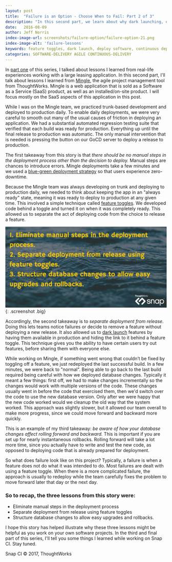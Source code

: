 ```yaml
---
layout: post
title:  "Failure is an Option - Choose When to Fail: Part 2 of 3"
description: "In this second part, we learn about why dark launching, or feature toggles, become important when deploying to production daily"
date:   2016-08-09
author: Jeff Norris
index-image-url: screenshots/failure-option/failure-option-21.png
index-image-alt: 'failure-lessons'
keywords: feature toggles, dark launch, deploy software, continuous deployment, software deployment, continuous delivery, devops
categories: SOFTWARE-DELIVERY AGILE CONTINUOUS-DELIVERY
---
```


In [part one](https://blog.snap-ci.com/blog/2016/08/02/failure-option-part-one/) of this series, I talked about lessons I learned from real-life experiences working with a large leasing application. In this second part, I'll talk about lessons I learned from [Mingle](https://www.thoughtworks.com/mingle/), the agile project management tool from ThoughtWorks. Mingle is a web application that is sold as a Software as a Service (SaaS) product, as well as an installed/on-site product. I will focus mostly on the SaaS aspects of this application in this post.

While I was on the Mingle team, we practiced trunk-based development and deployed to production daily. To enable daily deployments, we were very careful to smooth out many of the usual causes of friction in deploying an application. We had a substantial automated regression testing suite that verified that each build was ready for production. Everything up until the final release to production was automatic. The only manual intervention that is needed is pressing the button on our GoCD server to deploy a release to production.

The first takeaway from this story is that *there should be no manual steps in the deployment process other than the decision to deploy.* Manual steps are chances to introduce errors. Mingle deployments take a few minutes and we used a [blue-green deployment strategy](https://blog.snap-ci.com/blog/2015/07/01/blue-green-deployments/) so that users experience zero-downtime.

Because the Mingle team was always developing on trunk and deploying to production daily, we needed to think about keeping the app in an "always ready" state, meaning it was ready to deploy to production at any given time. This involved a simple technique called [feature toggles](http://martinfowler.com/articles/feature-toggles.html). We developed code behind a toggle and turned it on when it was completely ready. This allowed us to separate the act of deploying code from the choice to release a feature.

![Failure-option-feature-toggles](/assets/images/screenshots/failure-option/failure-option-21.png){: .screenshot .big}

Accordingly, the second takeaway is to *separate deployment from release.* Doing this lets teams notice failures or decide to remove a feature without deploying a new release. It also allowed us to [dark launch](https://blog.snap-ci.com/blog/2016/06/17/snap-ci-dark-launch-feature-toggles/) features by having them available in production and hiding the link to it behind a feature toggle. This technique gives you the ability to have certain users try out features, before sharing them with everyone else.

While working on Mingle, if something went wrong that couldn’t be fixed by toggling off a feature, we just redeployed the last successful build. In a few minutes, we were back to "normal". Being able to go back to the last build required being careful with how we deployed database changes. Typically it meant a few things: first off, we had to make changes incrementally so the changes would work with multiple versions of the code. These changes usually went in before the code that exercised them, then we'd switch over the code to use the new database version. Only after we were happy that the new code worked would we cleanup the old way that the system worked. This approach was slightly slower, but it allowed our team overall to make more progress, since we could move forward and backward more quickly.

This is an example of my third takeaway: *be aware of how your database changes affect rolling forward and backward.* This is important if you are set up for nearly instantaneous rollbacks. Rolling forward will take a lot more time, since you actually have to write and test the new code, as opposed to deploying code that is already prepared for deployment.

So what does failure look like on this project? Typically, a failure is when a feature does not do what it was intended to do. Most failures are dealt with using a feature toggle. When there is a more complicated failure, the approach is usually to redeploy while the team carefully fixes the problem to move forward later that day or the next day.

### So to recap, the three lessons from this story were:

* Eliminate manual steps in the deployment process
* Separate deployment from release using feature toggles
* Structure database changes to allow easy upgrades and rollbacks.


I hope this story has helped illustrate why these three lessons might be helpful as you work on your own software projects. In the third and final part of this series, I'll tell you some things I learned while working on Snap CI. Stay tuned.

 
Snap CI © 2017, ThoughtWorks
